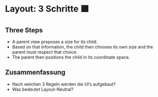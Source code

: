 # Layout: 3 Schritte 🟪

## Three Steps

- A parent view proposes a size for its child.
- Based on that information, the child then chooses its own size and the parent must respect that choice.
- The parent then positions the child in its coordinate space.


## Zusammenfassung
- Nach welchen 3 Regeln werden die UI’s aufgebaut?
- Was bedeutet Layout-Neutral?
